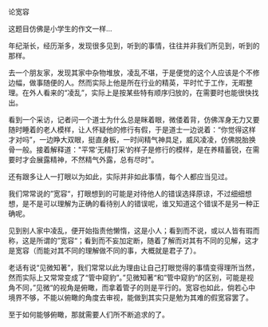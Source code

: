 论宽容

这题目仿佛是小学生的作文一样...

年纪渐长，经历渐多，发现很多见到，听到的事情，往往并非我们所见到，听到的那样。

去一个朋友家，发现其家中杂物堆放，凌乱不堪，于是便觉的这个人应该是个不修边幅，做事随便的人。然而实际上他是所在行业的精英，平时忙于工作，无暇整理。在外人看来的“凌乱”，实际上是按某些特有顺序归放的，在需要时也能很快找出。

看到一个采访，记者问一个道士为什么总是眯着眼，微偻着背，仿佛浑身无力又要随时睡着的老人模样，让人怀疑他的修行有假，于是道士一边说着：“你觉得这样才对吗”，一边睁大双眼，挺直身板，一时间精气神具足，威风凌凌，仿佛脱胎换骨一般。接着解释道："平常’无精打采‘的样子是修行的模样，是在养精蓄锐，在需要时才会展露精神，不然精气外露，总有尽时"。

还有跟多让人一打眼以为如此，实际并非如此事情，每个人都应当见过。

我们常常说的”宽容“，打眼想到的可能是对待他人的错误选择原谅，不过细细想想，是不是可以理解为正确的看待别人的错误呢，谁又知道这个错误不是另一种正确呢。

见到别人家中凌乱，便开始指责他懒惰，这是小人；看到而不说，或以人皆有瑕而称，这是所谓的”宽容“；看到而不妄加定断，随着了解而对其有不同的见解，这才是宽容（而能对其不同的理解做不同的事，大概就是君子了）。

老话有说“见微知著”，我们常常以此为理由让自己打眼觉得的事情变得理所当然，然而实际上又常常变成了“管中窥豹”。”见微知著“和”管中窥豹“的区别，可能是视角不同，”见微“的视角是俯瞰，而拿着管子的则是平行的。宽容也如此，倘若心中境界不够，不能以俯瞰的角度去审视，能做到其实只是勉为其难的假宽容罢了。

至于如何能够俯瞰，那就需要人们所不断追求的了。
